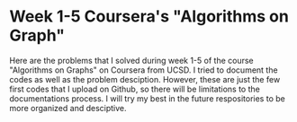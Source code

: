 # Week 1-5 Coursera's "Algorithms on Graph"

Here are the problems that I solved during week 1-5 of the course "Algorithms on Graphs" on Coursera from UCSD. I tried to document the codes as well as the problem desciption. However, these are just the few first codes that I upload on Github, so there will be limitations to the documentations process. I will try my best in the future respositories to be more organized and desciptive.
